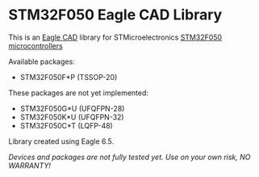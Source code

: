 STM32F050 Eagle CAD Library
=========================

This is an [Eagle CAD](http://www.cadsoftusa.com) library for STMicroelectronics [STM32F050 microcontrollers](http://www.st.com/web/en/catalog/mmc/FM141/SC1169/SS1574/LN1447)

Available packages:

* STM32F050F*P (TSSOP-20)
 
These packages are not yet implemented:

* STM32F050G*U (UFQFPN-28)
* STM32F050K*U (UFQFPN-32)
* STM32F050C*T (LQFP-48)

Library created using Eagle 6.5. 

*Devices and packages are not fully tested yet. Use on your own risk, NO WARRANTY!*
